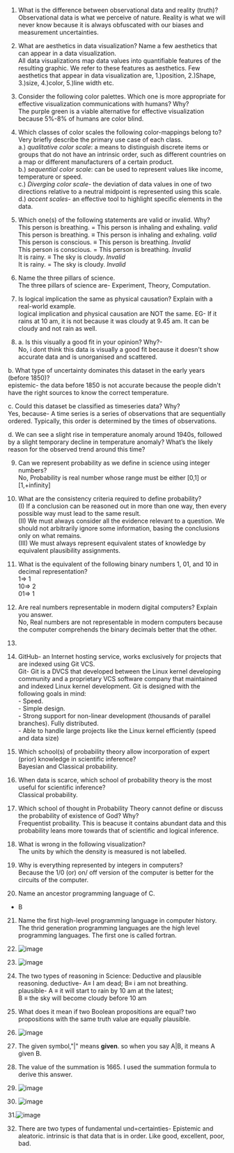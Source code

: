 1. What is the difference between observational data and reality (truth)?  
   Observational data is what we perceive of nature. Reality is what we will never know because it is always obfuscated
   with our biases and measurement uncertainties.  

2. What are aesthetics in data visualization? Name a few aesthetics that can appear in a data visualization.  
   All data visualizations map data values into quantifiable features of the resulting graphic. We refer to these features as aesthetics. Few aesthetics that appear
   in data visualization are, 1.)position, 2.)Shape, 3.)size, 4.)color, 5.)line width etc.  

3. Consider the following color palettes. Which one is more appropriate for effective visualization communications with humans? Why?  
   The purple green is a viable alternative for effective visualization because 5%-8% of humans are color blind.  

4. Which classes of color scales the following color-mappings belong to? Very briefly describe the primary use case of each class.  
   a.) *qualitative color scale*: a means to distinguish discrete items or groups that do not have an intrinsic order, such as different countries on a map or different manufacturers of a certain product.  
   b.) *sequential color scale*: can be used to represent values like income, temperature or speed.  
   c.) *Diverging color scale*- the deviation of data values in one of two directions relative to a neutral midpoint is represented using this scale.  
   d.) *accent scales*- an effective tool to highlight specific elements in the data.  

5. Which one(s) of the following statements are valid or invalid. Why?  
This person is breathing. = This person is inhaling and exhaling. *valid*  
This person is breathing. ≡ This person is inhaling and exhaling. *valid*  
This person is conscious. ≡ This person is breathing. *Invalid*  
This person is conscious. = This person is breathing. *Invalid*  
It is rainy. ≡ The sky is cloudy. *Invalid*  
It is rainy. = The sky is cloudy. *Invalid*  

6. Name the three pillars of science.  
   The three pillars of science are- Experiment, Theory, Computation.  

7. Is logical implication the same as physical causation? Explain with a real-world example.  
   logical implication and physical causation are NOT the same. EG- If it rains at 10 am, it is not because it was cloudy at 9.45 am. It can be cloudy and not rain
   as well.  

8. a. Is this visually a good fit in your opinion? Why?-  
   No, i dont think this data is visually a good fit because it doesn't show accurate data and is unorganised and scattered.   

b. What type of uncertainty dominates this dataset in the early years (before 1850)?  
   epistemic- the data before 1850 is not accurate because the people didn't have the right sources to know the correct temperature.  

c. Could this dataset be classified as timeseries data? Why?  
   Yes, because- A time series is a series of observations that are sequentially ordered. Typically, this order is determined by the times of observations.  

d. We can see a slight rise in temperature anomaly around 1940s, followed by a slight temporary decline in temperature anomaly? What’s the likely reason for the observed trend around this time?  

9. Can we represent probability as we define in science using integer numbers?  
   No, Probability is real number whose range must be either [0,1] or [1,+infinity]  

10. What are the consistency criteria required to define probability?  
    (I) If a conclusion can be reasoned out in more than one way, then every possible way must lead to the same result.  
    (II) We must always consider all the evidence relevant to a question. We should not arbitrarily ignore some information, basing the conclusions only on what 
         remains.  
    (III) We must always represent equivalent states of knowledge by equivalent plausibility assignments.  

11. What is the equivalent of the following binary numbers 1, 01, and 10 in decimal representation?  
    1=> 1  
    10=> 2  
    01=> 1  

12. Are real numbers representable in modern digital computers? Explain you answer.  
    No, Real numbers are not representable in modern computers because the computer comprehends the binary decimals better that the other.  

13. 

14. GitHub- an Internet hosting service, works exclusively for projects that are indexed using Git VCS.  
    Git- Git is a DVCS that developed between the Linux kernel developing community and a proprietary VCS software company that maintained and 
         indexed Linux kernel development. Git is designed with the following goals in mind:  
        - Speed.  
        - Simple design.  
        - Strong support for non-linear development (thousands of parallel branches). Fully distributed.  
        - Able to handle large projects like the Linux kernel efficiently (speed and data size)  

15. Which school(s) of probability theory allow incorporation of expert (prior) knowledge in scientific inference?  
    Bayesian and Classical probability.  

16. When data is scarce, which school of probability theory is the most useful for scientific inference?  
    Classical probability.  

17. Which school of thought in Probability Theory cannot define or discuss the probability of existence of God? Why?  
    Frequentist probaility. This is beacuse it contains abundant data and this probability leans more towards that of scientific and logical inference.  

18. What is wrong in the following visualization?  
    The units by which the density is measured is not labelled.  

19. Why is everything represented by integers in computers?  
    Because the 1/0 (or) on/ off version of the computer is better for the circuits of the computer.
  
20. Name an ancestor programming language of C.
   - B

21. Name the first high-level programming language in computer history.
    The thrid generation programming languages are the high level programming languages. The first one is called fortran.

22. ![image](https://github.com/user-attachments/assets/ef0597e5-4880-4a27-8887-0f0162354d33)

23. ![image](https://github.com/user-attachments/assets/b97edc70-279b-4dd9-80be-bccede072a9e)

24. The two types of reasoning in Science: Deductive and plausible reasoning.
    deductive- A≡ I am dead; B≡ i am not breathing.  
    plausible- A ≡ it will start to rain by 10 am at the latest;  
               B ≡ the sky will become cloudy before 10 am

25. What does it mean if two Boolean propositions are equal?
    two propositions with the same truth value are equally plausible.

26. ![image](https://github.com/user-attachments/assets/77fb5403-b5c4-4d17-bfc0-61dbbdc08779)

27. The given symbol,"|" means **given**. so when you say  A|B, it means A given B.

28. The value of the summation is 1665. I used the summation formula to derive this answer.

29. ![image](https://github.com/user-attachments/assets/a49166a3-2fb2-4a27-b020-eef7b3eda77d)

30. ![image](https://github.com/user-attachments/assets/5caf852b-eb43-46e9-b693-e2122c5b6789)

31.![image](https://github.com/user-attachments/assets/ef9e3177-45d1-4897-bc0e-60991156879d)  

32. There are two types of fundamental und=certainties- Epistemic and aleatoric. intrinsic is that data that is in order. Like good, excellent, poor, bad.
    






